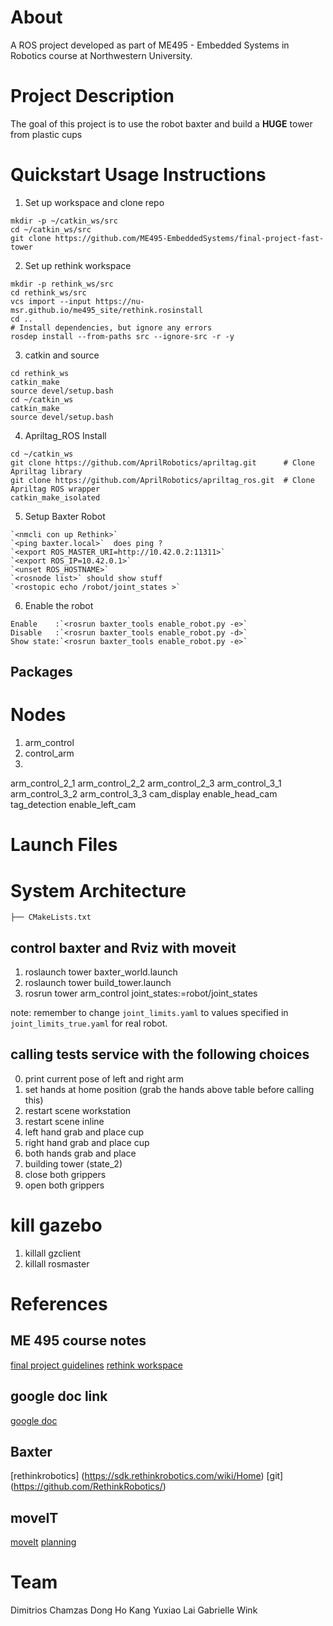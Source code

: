 # About
A ROS project developed as part of ME495 - Embedded Systems in Robotics course at Northwestern University.

# Project Description
The goal of this project is to use the robot baxter and build a **HUGE** tower from plastic cups



# Quickstart Usage Instructions
1. Set up workspace and clone repo
```
mkdir -p ~/catkin_ws/src
cd ~/catkin_ws/src
git clone https://github.com/ME495-EmbeddedSystems/final-project-fast-tower 
```
2. Set up rethink workspace
```
mkdir -p rethink_ws/src
cd rethink_ws/src
vcs import --input https://nu-msr.github.io/me495_site/rethink.rosinstall
cd ..
# Install dependencies, but ignore any errors
rosdep install --from-paths src --ignore-src -r -y 
```
3. catkin and source
```
cd rethink_ws
catkin_make
source devel/setup.bash
cd ~/catkin_ws
catkin_make
source devel/setup.bash
```
4. Apriltag_ROS Install
```
cd ~/catkin_ws
git clone https://github.com/AprilRobotics/apriltag.git      # Clone Apriltag library
git clone https://github.com/AprilRobotics/apriltag_ros.git  # Clone Apriltag ROS wrapper
catkin_make_isolated  
```
5. Setup Baxter Robot
```
`<nmcli con up Rethink>`
`<ping baxter.local>`  does ping ? 
`<export ROS_MASTER_URI=http://10.42.0.2:11311>`
`<export ROS_IP=10.42.0.1>`
`<unset ROS_HOSTNAME>`
`<rosnode list>` should show stuff
`<rostopic echo /robot/joint_states >`
```
6. Enable the robot
```
Enable    :`<rosrun baxter_tools enable_robot.py -e>`
Disable   :`<rosrun baxter_tools enable_robot.py -d>`
Show state:`<rosrun baxter_tools enable_robot.py -e>`
```

## Packages

# Nodes
1. arm_control 
2. control_arm 
3. 
arm_control_2_1
arm_control_2_2
arm_control_2_3
arm_control_3_1
arm_control_3_2
arm_control_3_3
cam_display
enable_head_cam
tag_detection
enable_left_cam


# Launch Files





# System Architecture
    ├── CMakeLists.txt


## control baxter and Rviz with moveit
1. roslaunch tower baxter_world.launch
2. roslaunch tower build_tower.launch
3. rosrun tower arm_control joint_states:=robot/joint_states

note: remember to change `joint_limits.yaml` to values specified in `joint_limits_true.yaml` for real robot.

## calling tests service with the following choices
0. print current pose of left and right arm
1. set hands at home position (grab the hands above table before calling this)
2. restart scene workstation
3. restart scene inline
4. left hand grab and place cup
5. right hand grab and place cup
6. both hands grab and place
7. building tower (state_2)
8. close both grippers
9. open both grippers


# kill gazebo
1. killall gzclient
2. killall rosmaster




# References
## ME 495 course notes
[final project guidelines](https://nu-msr.github.io/me495_site/final_project2020.html)
[rethink workspace](https://nu-msr.github.io/me495_site/lecture13_rethink.html)
## google doc link
[google doc](https://docs.google.com/document/d/1DyX0WEIv16zhfOnIXlYJH8nFUndHB3Xdr9HTS7mL4ks/edit?usp=sharing)
## Baxter 
[rethinkrobotics] (https://sdk.rethinkrobotics.com/wiki/Home)
[git] (https://github.com/RethinkRobotics/)

## moveIT
[moveIt](https://sdk.rethinkrobotics.com/wiki/MoveIt_Tutorial)
[planning](https://github.com/ros-planning/moveit_robots/tree/kinetic-devel/baxter/baxter_moveit_config/config)


# Team
Dimitrios Chamzas 
Dong Ho Kang
Yuxiao Lai
Gabrielle Wink



